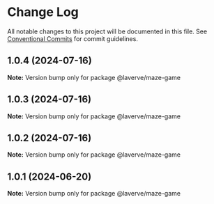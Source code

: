 # Change Log

All notable changes to this project will be documented in this file.
See [Conventional Commits](https://conventionalcommits.org) for commit guidelines.

## 1.0.4 (2024-07-16)

**Note:** Version bump only for package @laverve/maze-game

## 1.0.3 (2024-07-16)

**Note:** Version bump only for package @laverve/maze-game

## 1.0.2 (2024-07-16)

**Note:** Version bump only for package @laverve/maze-game

## 1.0.1 (2024-06-20)

**Note:** Version bump only for package @laverve/maze-game
